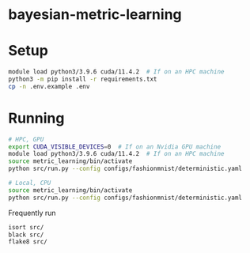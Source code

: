 # bayesian-metric-learning

# Setup

```bash
module load python3/3.9.6 cuda/11.4.2  # If on an HPC machine
python3 -m pip install -r requirements.txt
cp -n .env.example .env
```

# Running

```bash
# HPC, GPU
export CUDA_VISIBLE_DEVICES=0  # If on an Nvidia GPU machine
module load python3/3.9.6 cuda/11.4.2  # If on an HPC machine
source metric_learning/bin/activate
python src/run.py --config configs/fashionmnist/deterministic.yaml
```

```bash
# Local, CPU
source metric_learning/bin/activate
python src/run.py --config configs/fashionmnist/deterministic.yaml
```

Frequently run
```bash
isort src/
black src/
flake8 src/
```
